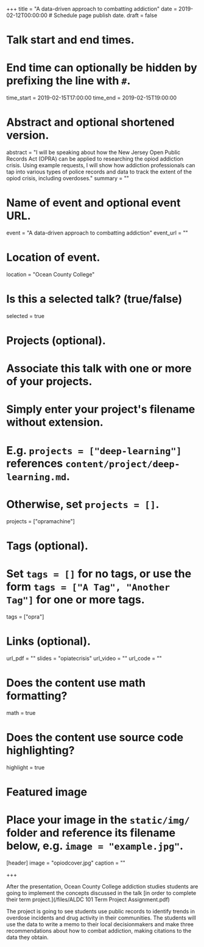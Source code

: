 +++
title = "A data-driven approach to combatting addiction"
date = 2019-02-12T00:00:00  # Schedule page publish date.
draft = false

# Talk start and end times.
#   End time can optionally be hidden by prefixing the line with `#`.
time_start = 2019-02-15T17:00:00
time_end = 2019-02-15T19:00:00

# Abstract and optional shortened version.
abstract = "I will be speaking about how the New Jersey Open Public Records Act (OPRA) can be applied to researching the opiod addiction crisis. Using example requests, I will show how addiction professionals can tap into various types of police records and data to track the extent of the opiod crisis, including overdoses."
summary = ""

# Name of event and optional event URL.
event = "A data-driven approach to combatting addiction"
event_url = ""

# Location of event.
location = "Ocean County College"

# Is this a selected talk? (true/false)
selected = true

# Projects (optional).
#   Associate this talk with one or more of your projects.
#   Simply enter your project's filename without extension.
#   E.g. `projects = ["deep-learning"]` references `content/project/deep-learning.md`.
#   Otherwise, set `projects = []`.
projects = ["opramachine"]

# Tags (optional).
#   Set `tags = []` for no tags, or use the form `tags = ["A Tag", "Another Tag"]` for one or more tags.
tags = ["opra"]

# Links (optional).
url_pdf = ""
slides = "opiatecrisis"
url_video = ""
url_code = ""

# Does the content use math formatting?
math = true

# Does the content use source code highlighting?
highlight = true

# Featured image
# Place your image in the `static/img/` folder and reference its filename below, e.g. `image = "example.jpg"`.
[header]
image = "opiodcover.jpg"
caption = ""

+++

After the presentation, Ocean County College addiction studies students are going to implement the concepts discussed in the talk [in order to complete their term project.](/files/ALDC 101 Term Project Assignment.pdf)

The project is going to see students use public records to identify trends in overdose incidents and drug activity in their communities. The students will use the data to write a memo to their local decisionmakers and make three recommendations about how to combat addiction, making citations to the data they obtain.